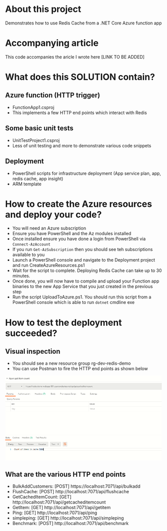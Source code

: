 # About this project
Demonstrates how to use Redis Cache from a .NET Core Azure function app

# Accompanying article
This code accompanies the aricle I wrote here [LINK TO BE ADDED]

# What does this SOLUTION contain?
## Azure function (HTTP trigger)
- FunctionApp1.csproj
- This implements a few HTTP end points which interact with Redis

## Some basic unit tests
- UnitTestProject1.csproj
- Less of unit testing and more to demonstrate various code snippets

## Deployment
- PowerShell scripts for infrastructure deployment (App service plan, app, redis cache, app insight)
- ARM template
 


# How to create the Azure resources and deploy your code?
- You will need an Azure subscription
- Ensure you have PowerShell and the Az modules installed
- Once installed ensure you have done a login from PowerShell via `Connect-AzAccount`
- If you run `Get-AzSubscription` then you should see teh subscriptions available to you
- Launch a PowerShell console and navigate to the Deployment project and run CreateAzureResources.ps1
- Wait for the script to complete. Deploying Redis Cache can take up to 30 minutes.
- Once done, you will now have to compile and upload your Function app binaries to the new App Service that you just created in the previous step
- Run the script UploadToAzure.ps1. You should run this script from a PowerShell console which is able to run `dotnet` cmdline exe


# How to test the deployment succeeded?
## Visual inspection
- You should see a new resource group rg-dev-redis-demo
- You can use Postman to fire the HTTP end points as shown below
<img src="PostmanTest.png" />

## What are the various HTTP end points
- BulkAddCustomers: [POST] https://localhost:7071/api/bulkadd
- FlushCache: [POST] http://localhost:7071/api/flushcache
- GetCachedItemCount: [GET] http://localhost:7071/api/getcacheditemcount
- GetItem: [GET] http://localhost:7071/api/getitem
- Ping: [GET] http://localhost:7071/api/ping
- simpleping: [GET] http://localhost:7071/api/simpleping
- Benchmark: [POST] http://localhost:7071/api/benchmark
